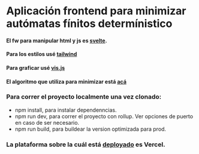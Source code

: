 
# Aplicación frontend para minimizar autómatas fínitos determínistico

#### El fw para manipular html y js es [svelte](https://svelte.dev/).
#### Para los estilos usé [tailwind](https://tailwindcss.com/)
#### Para graficar usé [vis.js](https://visjs.github.io/vis-network/docs/network/)
#### El algoritmo que utiliza para minimizar está [acá](https://github.com/cap-diego/dfa-minimization-algorithm)


### Para correr el proyecto localmente una vez clonado:
- npm install, para instalar dependenncias.
- npm run dev, para correr el proyecto con rollup. Ver opciones de puerto en caso de ser necesario.
- npm run build, para buildear la version optimizada para prod.

### La plataforma sobre la cuál está [deployado](https://dfa.diegobuceta.com) es Vercel.



